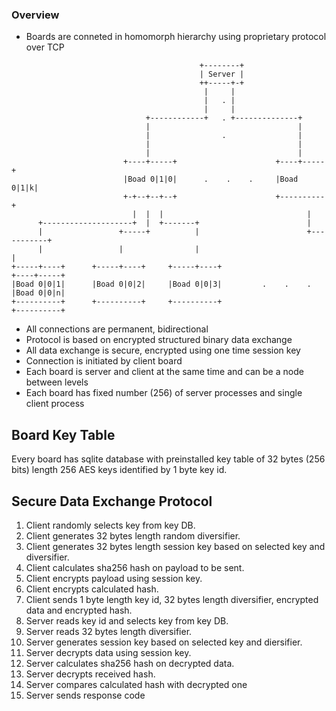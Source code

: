 ### Overview
* Boards are conneted in homomorph hierarchy using proprietary protocol over TCP
```
                                          +--------+
                                          | Server |
                                          ++-----+-+
                                           |     |
                                           |   . |
                                           |     |
                              +------------+   . +--------------+
                              |                                 |
                              |                .                |
                              |                                 |
                              |                                 |
                         +----+-----+                      +----+-----+
                         |Boad 0|1|0|      .    .    .     |Boad 0|1|k|
                         +-+--+--+--+                      +----------+
                           |  |  |                                |
      +--------------------+  |  +-------+                        |
      |                 +-----+          |                        +-----------+
      |                 |                |                                    |
+-----+----+      +-----+----+     +-----+----+                          +----+-----+
|Boad 0|0|1|      |Boad 0|0|2|     |Boad 0|0|3|         .    .    .      |Boad 0|0|n|
+----------+      +----------+     +----------+                          +----------+
```
* All connections are permanent, bidirectional
* Protocol is based on encrypted structured binary data exchange
* All data exchange is secure, encrypted using one time session key
* Connection is initiated by client board
* Each board is server and client at the same time and can be a node between levels
* Each board has fixed number (256) of server processes and single client process

##  Board Key Table
Every board has sqlite database with preinstalled key table of 32 bytes (256 bits) length 256 AES keys identified by 1 byte key id.
## Secure Data Exchange Protocol
1.  Client randomly selects key from key DB.
2.  Client generates 32 bytes length random diversifier.
3.  Client generates 32 bytes length session key based on selected key and diversifier.
4.  Client calculates sha256 hash on payload to be sent.
5.  Client encrypts payload using session key.
6.  Client encrypts calculated hash.
7.  Client sends 1 byte length key id, 32 bytes length diversifier, encrypted data and encrypted hash.
8.  Server reads key id and selects key from key DB.
9.  Server reads 32 bytes length diversifier.
10. Server generates session key based on selected key and diersifier.
11. Server decrypts data using session key.
12. Server calculates sha256 hash on decrypted data.
13. Server decrypts received hash.
14. Server compares calculated hash with decrypted one
15. Server sends response code
